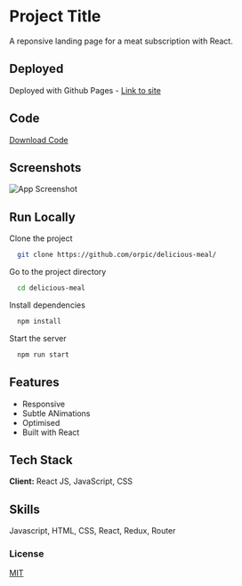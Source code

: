 # Project Title

A reponsive landing page for a meat subscription with React.

## Deployed

Deployed with Github Pages - [Link to site](https://orpic.github.io/delicious-meal/)

## Code

[Download Code](https://github.com/orpic/delicious-meal/archive/refs/heads/master.zip)

## Screenshots

![App Screenshot](https://via.placeholder.com/468x300?text=App+Screenshot+Here)

## Run Locally

Clone the project

```bash
  git clone https://github.com/orpic/delicious-meal/
```

Go to the project directory

```bash
  cd delicious-meal
```

Install dependencies

```bash
  npm install
```

Start the server

```bash
  npm run start
```

## Features

- Responsive
- Subtle ANimations
- Optimised
- Built with React

## Tech Stack

**Client:** React JS, JavaScript, CSS

## Skills

Javascript, HTML, CSS, React, Redux, Router

### License

[MIT](https://choosealicense.com/licenses/mit/)
